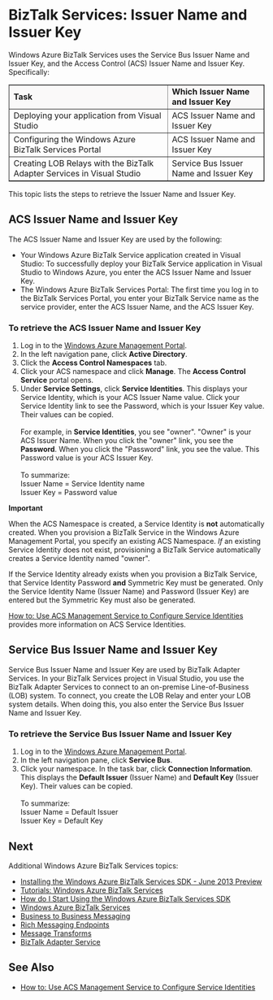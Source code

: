 <properties linkid="issuer-name-issuer-key" urlDisplayName="BizTalk Services Issuer Name and Issuer Key" pageTitle="BizTalk Services: Issuer Name and Issuer Key" title="BizTalk Services: Issuer Name and Issuer Key" metaKeywords="Get started Azure biztalk services, Issuer Name, Issuer Key, Azure unstructured data" description="Lists the steps to retrieve the ACS Issuer Name and Issuer Key and the Service Bus Issuer Name and Issuer Key." metaCanonical="http://www.windowsazure.com/en-us/manage/services/biztalk-services/issuer-name-issuer-key" umbracoNaviHide="0" disqusComments="1" writer="mandia" editor="susanjo" manager="paulettm" /> 


# BizTalk Services: Issuer Name and Issuer Key

Windows Azure BizTalk Services uses the Service Bus Issuer Name and Issuer Key, and the Access Control (ACS) Issuer Name and Issuer Key. Specifically:


<table border="1">
<tr bgcolor="FAF9F9">
<td><strong>Task</strong></td>
<td><strong>Which Issuer Name and Issuer Key</strong></td>
</tr>
<tr>
<td>Deploying your application from Visual Studio</td>
<td>ACS Issuer Name and Issuer Key</td>
</tr>
<tr>
<td>Configuring the Windows Azure BizTalk Services Portal</td>
<td>ACS Issuer Name and Issuer Key</td>
</tr>
<tr>
<td>Creating LOB Relays with the BizTalk Adapter Services in Visual Studio</td>
<td>Service Bus Issuer Name and Issuer Key</td>
</tr>
</table>


This topic lists the steps to retrieve the Issuer Name and Issuer Key. 

## ACS Issuer Name and Issuer Key
The ACS Issuer Name and Issuer Key are used by the following:

- Your Windows Azure BizTalk Service application created in Visual Studio: To successfully deploy your BizTalk Service application in Visual Studio to Windows Azure, you enter the ACS Issuer Name and Issuer Key. 
- The Windows Azure BizTalk Services  Portal: The first time you log in to the BizTalk Services Portal, you enter your BizTalk Service name as the service provider,  enter the ACS Issuer Name, and the ACS Issuer Key.

### To retrieve the ACS Issuer Name and Issuer Key

1. Log in to the [Windows Azure Management Portal](http://go.microsoft.com/fwlink/p/?LinkID=213885).
2. In the left navigation pane, click **Active Directory**.
3. Click the **Access Control Namespaces** tab. 
4. Click your ACS namespace and click **Manage**. The **Access Control Service** portal opens.
5. Under **Service Settings**, click **Service Identities**. This displays your Service Identity, which is your ACS Issuer Name value. Click your Service Identity link to see the Password, which is your Issuer Key value. Their values can be copied.<br/><br/>
For example, in **Service Identities**, you see "owner". "Owner" is your ACS Issuer Name. When you click the "owner" link, you see the **Password**. When you click the "Password" link, you see the value. This Password value is your ACS Issuer Key. <br/><br/>
To summarize:<br/>
Issuer Name = Service Identity name<br/>
Issuer Key = Password value

<div class="dev-callout"> 
<b>Important</b> 
<p>When the ACS Namespace is created, a Service Identity is <strong>not</strong> automatically created. When you provision a BizTalk Service in the Windows Azure Management Portal, you specify an existing ACS Namespace. <em>If</em> an existing  Service Identity does not exist, provisioning a BizTalk Service automatically creates a Service Identity named "owner". </p> 
<p>If the Service Identity already exists when you provision a BizTalk Service, that Service Identity Password <strong>and</strong> Symmetric Key must be generated. Only the Service Identity Name (Issuer Name) and Password (Issuer Key) are entered but the Symmetric Key must also be generated. </p>
<p><a href="http://go.microsoft.com/fwlink/p/?LinkID=303942">How to: Use ACS Management Service to Configure Service Identities</a> provides more information on ACS Service Identities.</p>
</div>


## Service Bus Issuer Name and Issuer Key
Service Bus Issuer Name and Issuer Key are used by BizTalk Adapter Services. In your BizTalk Services project in Visual Studio, you use the BizTalk Adapter Services to connect to an on-premise Line-of-Business (LOB) system. To connect, you create the LOB Relay and enter your LOB system details. When doing this, you also enter the Service Bus Issuer Name and Issuer Key.

### To retrieve the Service Bus Issuer Name and Issuer Key

1. Log in to the [Windows Azure Management Portal](http://go.microsoft.com/fwlink/p/?LinkID=213885).
2. In the left navigation pane, click **Service Bus**.
3. Click your namespace. In the task bar, click **Connection Information**. This displays the **Default Issuer** (Issuer Name) and **Default Key** (Issuer Key). Their values can be copied.<br/><br/>
To summarize:<br/>
Issuer Name = Default Issuer<br/>
Issuer Key = Default Key

## Next
Additional Windows Azure BizTalk Services topics:

-  [Installing the Windows Azure BizTalk Services SDK - June 2013 Preview](http://go.microsoft.com/fwlink/p/?LinkID=241589)<br/>
-  [Tutorials: Windows Azure BizTalk Services](http://go.microsoft.com/fwlink/p/?LinkID=236944)<br/>
-  [How do I Start Using the Windows Azure BizTalk Services SDK](http://go.microsoft.com/fwlink/p/?LinkID=302335)<br/>
-  [Windows Azure BizTalk Services](http://go.microsoft.com/fwlink/p/?LinkID=303664)<br/>
-  [Business to Business Messaging](http://go.microsoft.com/fwlink/p/?LinkID=303670)<br/>
-  [Rich Messaging Endpoints](http://go.microsoft.com/fwlink/p/?LinkID=303671)<br/>
-  [Message Transforms](http://go.microsoft.com/fwlink/p/?LinkID=303672)<br/>
-  [BizTalk Adapter Service](http://go.microsoft.com/fwlink/p/?LinkID=303673)<br/>

## See Also
-  [How to: Use ACS Management Service to Configure Service Identities](http://go.microsoft.com/fwlink/p/?LinkID=303942)